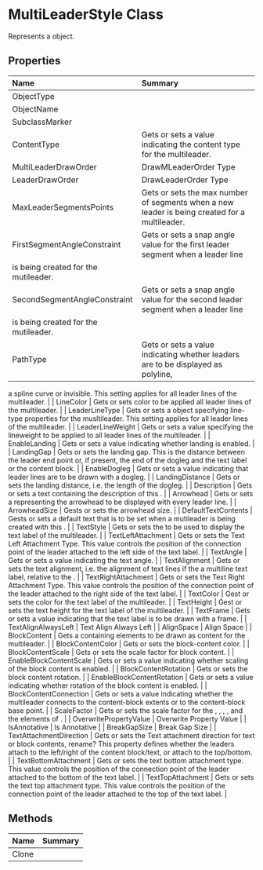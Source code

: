 # MultiLeaderStyle Class

Represents a <see cref="T:ACadSharp.Objects.MultiLeaderStyle" /> object.

## Properties

| Name | Summary | 
| :- | :- | 
| ObjectType |  | 
| ObjectName |  | 
| SubclassMarker |  | 
| ContentType | Gets or sets a value indicating the content type for the multileader. | 
| MultiLeaderDrawOrder | DrawMLeaderOrder Type | 
| LeaderDrawOrder | DrawLeaderOrder Type | 
| MaxLeaderSegmentsPoints | Gets or sets the max number of segments when a new leader is being created for a multileader. | 
| FirstSegmentAngleConstraint | Gets or sets a snap angle value for the first leader segment when a leader line
is being created for the mutileader. | 
| SecondSegmentAngleConstraint | Gets or sets a snap angle value for the second leader segment when a leader line
is being created for the mutileader. | 
| PathType | Gets or sets a value indicating whether leaders are to be displayed as polyline,
a spline curve or invisible. This setting applies for all leader lines of the
multileader. | 
| LineColor | Gets or sets color to be applied all leader lines of the multileader. | 
| LeaderLineType | Gets or sets a <see cref="T:ACadSharp.Tables.LineType" /> object specifying line-type properties for the
musltileader. This setting applies for all leader lines of the multileader. | 
| LeaderLineWeight | Gets or sets a value specifying the lineweight to be applied to all leader lines of the multileader. | 
| EnableLanding | Gets or sets a value indicating whether landing is enabled. | 
| LandingGap | Gets or sets the landing gap. This is the distance between the leader end point or, if present,
the end of the dogleg and the text label or the content block. | 
| EnableDogleg | Gets or sets a value indicating that leader lines are to be drawn with a dogleg. | 
| LandingDistance | Gets or sets the landing distance, i.e. the length of the dogleg.  | 
| Description | Gets or sets a text containing the description of this <see cref="T:ACadSharp.Objects.MultiLeaderStyle" />. | 
| Arrowhead | Gets or sets a <see cref="T:ACadSharp.Tables.BlockRecord" /> representing the arrowhead
to be displayed with every leader line. | 
| ArrowheadSize | Gests or sets the arrowhead size. | 
| DefaultTextContents | Gests or sets a default text that is to be set when a mutileader is being created
with this <see cref="T:ACadSharp.Objects.MultiLeaderStyle" />. | 
| TextStyle | Gets or sets the <see cref="P:ACadSharp.Objects.MultiLeaderStyle.TextStyle" /> to be used to display the text label of the
multileader. | 
| TextLeftAttachment | Gets or sets the Text Left Attachment Type.
This value controls the position of the connection point of the leader
attached to the left side of the text label. | 
| TextAngle | Gets or sets a value indicating the text angle. | 
| TextAlignment | Gets or sets the text alignment, i.e. the alignment of text lines if the a multiline
text label, relative to the <see cref="P:ACadSharp.Objects.MultiLeaderAnnotContext.TextLocation" />. | 
| TextRightAttachment | Gets or sets the Text Right Attachment Type.
This value controls the position of the connection point of the leader
attached to the right side of the text label. | 
| TextColor | Gest or sets the color for the text label of the multileader. | 
| TextHeight | Gest or sets the text height for the text label of the multileader. | 
| TextFrame | Gets or sets a value indicating that the text label is to be drawn with a frame. | 
| TextAlignAlwaysLeft | Text Align Always Left | 
| AlignSpace | Align Space | 
| BlockContent | Gets a <see cref="T:ACadSharp.Tables.BlockRecord" /> containing elements
to be drawn as content for the multileader. | 
| BlockContentColor | Gets or sets the block-content color. | 
| BlockContentScale | Gets or sets the scale factor for block content. | 
| EnableBlockContentScale | Gets or sets a value indicating whether scaling of the block content is enabled. | 
| BlockContentRotation | Gets or sets the block content rotation. | 
| EnableBlockContentRotation | Gets or sets a value indicating whether rotation of the block content is enabled. | 
| BlockContentConnection | Gets or sets a value indicating whether the multileader connects to the content-block extents
or to the content-block base point. | 
| ScaleFactor | Gets or sets the scale factor for the <see cref="P:ACadSharp.Objects.MultiLeaderStyle.ArrowheadSize" />, <see cref="P:ACadSharp.Objects.MultiLeaderStyle.LandingDistance" />,
<see cref="P:ACadSharp.Objects.MultiLeaderStyle.LandingGap" />, <see cref="P:ACadSharp.Objects.MultiLeaderStyle.TextHeight" />, and the elements of <see cref="P:ACadSharp.Objects.MultiLeaderStyle.BlockContentScale" />. | 
| OverwritePropertyValue | Overwrite Property Value | 
| IsAnnotative | Is Annotative | 
| BreakGapSize | Break Gap Size | 
| TextAttachmentDirection | Gets or sets the Text attachment direction for text or block contents, rename?
This property defines whether the leaders attach to the left/right of the content block/text,
or attach to the top/bottom. | 
| TextBottomAttachment | Gets or sets the text bottom attachment type.
This value controls the position of the connection point of the leader
attached to the bottom of the text label. | 
| TextTopAttachment | Gets or sets the text top attachment type.
This value controls the position of the connection point of the leader
attached to the top of the text label. | 

## Methods

| Name | Summary | 
| :- | :- | 
| Clone |  | 

